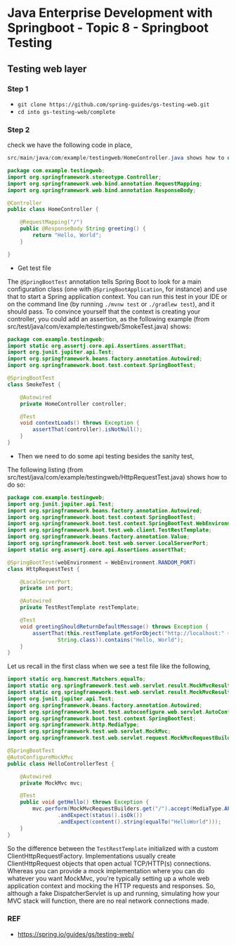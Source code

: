 # Java Enterprise Development with Springboot - Topic 8 - Springboot Testing

## Testing web layer

### Step 1

* `git clone https://github.com/spring-guides/gs-testing-web.git`
* `cd into gs-testing-web/complete`

### Step 2

check we have the following code in place,

```java
src/main/java/com/example/testingweb/HomeController.java shows how to do so:

package com.example.testingweb;
import org.springframework.stereotype.Controller;
import org.springframework.web.bind.annotation.RequestMapping;
import org.springframework.web.bind.annotation.ResponseBody;

@Controller
public class HomeController {

	@RequestMapping("/")
	public @ResponseBody String greeting() {
		return "Hello, World";
	}

}
```

* Get test file

The `@SpringBootTest` annotation tells Spring Boot to look for a main configuration class (one with `@SpringBootApplication`, for instance) and use that to start a Spring application context. You can run this test in your IDE or on the command line (by running `./mvnw test` or `./gradlew test`), and it should pass. To convince yourself that the context is creating your controller, you could add an assertion, as the following example (from src/test/java/com/example/testingweb/SmokeTest.java) shows:

```java
package com.example.testingweb;
import static org.assertj.core.api.Assertions.assertThat;
import org.junit.jupiter.api.Test;
import org.springframework.beans.factory.annotation.Autowired;
import org.springframework.boot.test.context.SpringBootTest;

@SpringBootTest
class SmokeTest {

	@Autowired
	private HomeController controller;

	@Test
	void contextLoads() throws Exception {
		assertThat(controller).isNotNull();
	}
}
```

* Then we need to do some api testing besides the sanity test,

The following listing (from src/test/java/com/example/testingweb/HttpRequestTest.java) shows how to do so:

```java
package com.example.testingweb;
import org.junit.jupiter.api.Test;
import org.springframework.beans.factory.annotation.Autowired;
import org.springframework.boot.test.context.SpringBootTest;
import org.springframework.boot.test.context.SpringBootTest.WebEnvironment;
import org.springframework.boot.test.web.client.TestRestTemplate;
import org.springframework.beans.factory.annotation.Value;
import org.springframework.boot.test.web.server.LocalServerPort;
import static org.assertj.core.api.Assertions.assertThat;

@SpringBootTest(webEnvironment = WebEnvironment.RANDOM_PORT)
class HttpRequestTest {

	@LocalServerPort
	private int port;

	@Autowired
	private TestRestTemplate restTemplate;

	@Test
	void greetingShouldReturnDefaultMessage() throws Exception {
		assertThat(this.restTemplate.getForObject("http://localhost:" + port + "/",
				String.class)).contains("Hello, World");
	}
}
```

Let us recall in the first class when we see a test file like the following,

```java
import static org.hamcrest.Matchers.equalTo;
import static org.springframework.test.web.servlet.result.MockMvcResultMatchers.content;
import static org.springframework.test.web.servlet.result.MockMvcResultMatchers.status;
import org.junit.jupiter.api.Test;
import org.springframework.beans.factory.annotation.Autowired;
import org.springframework.boot.test.autoconfigure.web.servlet.AutoConfigureMockMvc;
import org.springframework.boot.test.context.SpringBootTest;
import org.springframework.http.MediaType;
import org.springframework.test.web.servlet.MockMvc;
import org.springframework.test.web.servlet.request.MockMvcRequestBuilders;

@SpringBootTest
@AutoConfigureMockMvc
public class HelloControllerTest {

	@Autowired
	private MockMvc mvc;

	@Test
	public void getHello() throws Exception {
		mvc.perform(MockMvcRequestBuilders.get("/").accept(MediaType.APPLICATION_JSON))
				.andExpect(status().isOk())
				.andExpect(content().string(equalTo("HelloWorld")));
	}
}
```

So the difference between the `TestRestTemplate` initialized with a custom ClientHttpRequestFactory. 
Implementations usually create ClientHttpRequest objects that open actual TCP/HTTP(s) connections. 
Whereas you can provide a mock implementation where you can do whatever you want MockMvc, 
you're typically setting up a whole web application context and mocking the HTTP requests and responses. 
So, although a fake DispatcherServlet is up and running, simulating how your MVC stack will function, 
there are no real network connections made.

### REF

- https://spring.io/guides/gs/testing-web/
